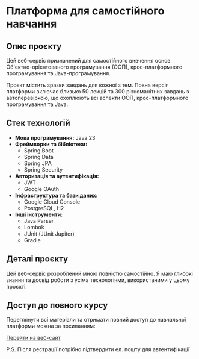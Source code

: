 # Платформа для самостійного навчання

## Опис проєкту

Цей веб-сервіс призначений для самостійного вивчення основ Об'єктно-орієнтованого програмування (ООП), крос-платформного
програмування та Java-програмування.

Проєкт містить зразки завдань для кожної з тем. Повна версія платформи включає близько 50 лекцій та 300 різноманітних
завдань з автоперевіркою, що охоплюють всі аспекти ООП, крос-платформного програмування та Java.

## Стек технологій

- **Мова програмування:** Java 23
- **Фреймворки та бібліотеки:**
    - Spring Boot
    - Spring Data
    - Spring JPA
    - Spring Security
- **Авторизація та аутентифікація:**
    - JWT
    - Google OAuth
- **Інфраструктура та бази даних:**
    - Google Cloud Console
    - PostgreSQL, H2
- **Інші інструменти:**
    - Java Parser
    - Lombok
    - JUnit (JUnit Jupiter)
    - Gradle

## Деталі проєкту

Цей веб-сервіс розроблений мною повністю самостійно. Я маю глибокі знання та досвід роботи з усіма технологіями,
використаними у цьому проєкті.

## Доступ до повного курсу

Переглянути всі матеріали та отримати повний доступ до навчальної платформи можна за посиланням:  

[Перейти на веб-сайт](https://js-java-learn-app.vercel.app/signup.html)

P.S. Після рестрації потрібно підтвердити ел. пошту для автентифікації
